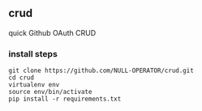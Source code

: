 ## crud
quick Github OAuth CRUD


### install steps
```
git clone https://github.com/NULL-OPERATOR/crud.git
cd crud
virtualenv env
source env/bin/activate
pip install -r requirements.txt
```
